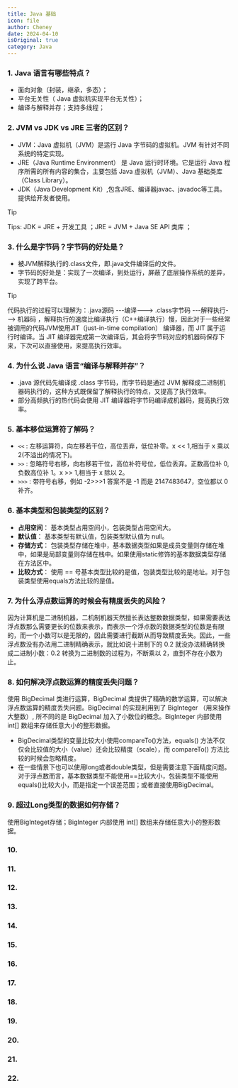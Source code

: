 ```yaml
---
title: Java 基础
icon: file
author: Cheney
date: 2024-04-10
isOriginal: true
category: Java
---
```


<!-- <div>
    <h3>1. Java 语言有哪些特点？</h3>
    <div style="border-radius:20px;background-color:#F0FFF0;padding:1px">
        
    </div>
</div> -->

### 1. Java 语言有哪些特点？

- 面向对象（封装，继承，多态）；
- 平台无关性（ Java 虚拟机实现平台无关性）；
- 编译与解释并存；支持多线程；


### 2. JVM vs JDK vs JRE 三者的区别？
- JVM：Java 虚拟机（JVM）是运行 Java 字节码的虚拟机。JVM 有针对不同系统的特定实现。 
- JRE（Java Runtime Environment） 是 Java 运行时环境。它是运行 Java 程序所需的所有内容的集合，主要包括 Java 虚拟机（JVM）、Java 基础类库（Class Library）。 
- JDK（Java Development Kit）,包含JRE、编译器javac、javadoc等工具。提供给开发者使用。 
> [!tip]
> Tips: JDK = JRE + 开发工具 ；JRE = JVM + Java SE API 类库 ；


### 3. 什么是字节码？字节码的好处是？
+ 被JVM解释执行的.class文件，即.java文件编译后的文件。
+ 字节码的好处是：实现了一次编译，到处运行，屏蔽了底层操作系统的差异，实现了跨平台。
> [!tip]
> 代码执行的过程可以理解为：.java源码 ---编译---> .class字节码 ---解释执行---> 机器码 ，解释执行的速度比编译执行（C++编译执行）慢，因此对于一些经常被调用的代码JVM使用JIT（just-in-time compilation） 编译器，而 JIT 属于运行时编译。当 JIT 编译器完成第一次编译后，其会将字节码对应的机器码保存下来，下次可以直接使用，来提高执行效率。


### 4. 为什么说 Java 语言“编译与解释并存”？
+ .java 源代码先编译成 .class 字节码，而字节码是通过 JVM 解释成二进制机器码执行的，这种方式既保留了解释执行的特点，又提高了执行效率。
+ 部分高频执行的热代码会使用 JIT 编译器将字节码编译成机器码，提高执行效率。


### 5. 基本移位运算符了解码？
-  `<<` : 左移运算符，向左移若干位，高位丢弃，低位补零。x << 1,相当于 x 乘以 2(不溢出的情况下)。 
-  `>>` : 忽略符号右移，向右移若干位，高位补符号位，低位丢弃。正数高位补 0,负数高位补 1。x >> 1,相当于 x 除以 2。 
-  `>>>` : 带符号右移，例如 -2>>>1 答案不是 -1 而是 2147483647，空位都以 0 补齐。 


### 6. 基本类型和包装类型的区别？
- **占用空间**： 基本类型占用空间小，包装类型占用空间大。
- **默认值**： 基本类型有默认值，包装类型默认值为 null。
- **存储方式**： 包装类型存储在堆中，基本数据类型如果是成员变量则存储在堆中，如果是局部变量则存储在栈中。如果使用static修饰的基本数据类型存储在方法区中。
- **比较方式**： 使用 == 号基本类型比较的是值，包装类型比较的是地址。对于包装类型使用equals方法比较的是值。


### 7. 为什么浮点数运算的时候会有精度丢失的风险？
因为计算机是二进制机器，二机制机器天然擅长表达整数数据类型，如果需要表达浮点数那么需要更长的位数来表示，而表示一个浮点数的数据类型的位数是有限的，而一个小数可以是无限的，因此需要进行截断从而导致精度丢失。因此，一些浮点数没有办法用二进制精确表示，就比如说十进制下的 0.2 就没办法精确转换成二进制小数：0.2 转换为二进制数的过程为，不断乘以 2，直到不存在小数为止。

### 8. 如何解决浮点数运算的精度丢失问题？
使用 BigDecimal 类进行运算，BigDecimal 类提供了精确的数学运算，可以解决浮点数运算的精度丢失问题。BigDecimal 的实现利用到了 BigInteger （用来操作大整数）, 所不同的是 BigDecimal 加入了小数位的概念。BigInteger 内部使用 int[] 数组来存储任意大小的整形数据。

- BigDecimal类型的变量比较大小使用compareTo()方法，equals() 方法不仅仅会比较值的大小（value）还会比较精度（scale），而 compareTo() 方法比较的时候会忽略精度。 
- 在一些情景下也可以使用long或者double类型，但是需要注意下面精度问题。对于浮点数而言，基本数据类型不能使用==比较大小，包装类型不能使用equals()比较大小，而是指定一个误差范围；或者直接使用BigDecimal。


### 9. 超过Long类型的数据如何存储？
使用BigInteget存储；BigInteger 内部使用 int[] 数组来存储任意大小的整形数据。

### 10. 

### 11.

### 12.


### 13.


### 14.


### 15.


### 16.



### 17.



### 18.



### 19.



### 20.



### 21.



### 22.